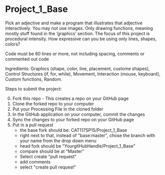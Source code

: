 # Project_1_Base


Pick an adjective and make a program that illustrates that adjective interactively. You may not use images. Only drawing functions, meaning mostly stuff found in the ‘graphics’ section. The focus of this project is procedural intensity. How expressive can you be using only lines, shapes, colors?

Code must be 60 lines or more, not including spacing, comments or commented out code

Ingredients: Graphics (shape, color, line, placement, custome shapes), Control Structures (if, for, while), Movement, Interaction (mouse, keyboard), Custom functions, Random.

Steps to submit the project:

0. Fork this repo - This creates a repo on your GitHub page
1. Clone the forked repo to your computer
2. Put your Processing File in the cloned folder
3. In the GitHub application on your computer, commit the changes
4. Sync the changes to your forked repo on your GitHub page
5. Put in a pull request
	- the base fork should be: CAT117SP15/Project_1_Base
	- right next to that, instead of "base:master", chose the branch with your name from the drop down menu
	- head fork should be "YourgitHubHandle/Project_1_Base"
	- compare should be at "Master"
	- Select create "pull request"
	- add comments
	- select "create pull request"
